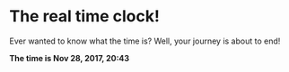 # The real time clock!

Ever wanted to know what the time is? Well, your journey is about to end!

**The time is Nov 28, 2017, 20:43**